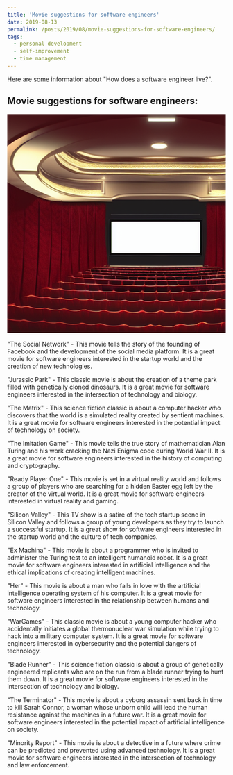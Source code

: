 ```yaml
---
title: 'Movie suggestions for software engineers'
date: 2019-08-13
permalink: /posts/2019/08/movie-suggestions-for-software-engineers/
tags:
  - personal development
  - self-improvement
  - time management
---
```


Here are some information about "How does a software engineer live?".

Movie suggestions for software engineers:
-----

<img src='/images/posts/movie-suggestions-for-software-engineers.png'>

"The Social Network" - This movie tells the story of the founding of Facebook and the development of the social media platform. It is a great movie for software engineers interested in the startup world and the creation of new technologies.

"Jurassic Park" - This classic movie is about the creation of a theme park filled with genetically cloned dinosaurs. It is a great movie for software engineers interested in the intersection of technology and biology.

"The Matrix" - This science fiction classic is about a computer hacker who discovers that the world is a simulated reality created by sentient machines. It is a great movie for software engineers interested in the potential impact of technology on society.

"The Imitation Game" - This movie tells the true story of mathematician Alan Turing and his work cracking the Nazi Enigma code during World War II. It is a great movie for software engineers interested in the history of computing and cryptography.

"Ready Player One" - This movie is set in a virtual reality world and follows a group of players who are searching for a hidden Easter egg left by the creator of the virtual world. It is a great movie for software engineers interested in virtual reality and gaming.

"Silicon Valley" - This TV show is a satire of the tech startup scene in Silicon Valley and follows a group of young developers as they try to launch a successful startup. It is a great show for software engineers interested in the startup world and the culture of tech companies.

"Ex Machina" - This movie is about a programmer who is invited to administer the Turing test to an intelligent humanoid robot. It is a great movie for software engineers interested in artificial intelligence and the ethical implications of creating intelligent machines.

"Her" - This movie is about a man who falls in love with the artificial intelligence operating system of his computer. It is a great movie for software engineers interested in the relationship between humans and technology.

"WarGames" - This classic movie is about a young computer hacker who accidentally initiates a global thermonuclear war simulation while trying to hack into a military computer system. It is a great movie for software engineers interested in cybersecurity and the potential dangers of technology.

"Blade Runner" - This science fiction classic is about a group of genetically engineered replicants who are on the run from a blade runner trying to hunt them down. It is a great movie for software engineers interested in the intersection of technology and biology.

"The Terminator" - This movie is about a cyborg assassin sent back in time to kill Sarah Connor, a woman whose unborn child will lead the human resistance against the machines in a future war. It is a great movie for software engineers interested in the potential impact of artificial intelligence on society.

"Minority Report" - This movie is about a detective in a future where crime can be predicted and prevented using advanced technology. It is a great movie for software engineers interested in the intersection of technology and law enforcement.
